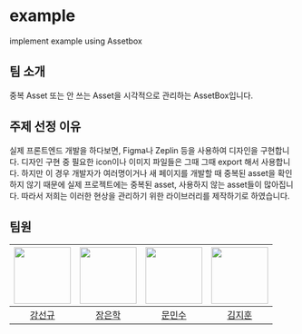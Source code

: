 # example
implement example using Assetbox

## 팀 소개
중복 Asset 또는 안 쓰는 Asset을 시각적으로 관리하는 AssetBox입니다.

## 주제 선정 이유
실제 프론트엔드 개발을 하다보면, Figma나 Zeplin 등을 사용하여 디자인을 구현합니다. 디자인 구현 중 필요한 icon이나 이미지 파일들은 그때 그때 export 해서 사용합니다. 하지만 이 경우 개발자가 여러명이거나 새 페이지를 개발할 때 중복된  asset을 확인하지 않기 때문에 실제 프로젝트에는 중복된 asset, 사용하지 않는 asset들이 많아집니다.  따라서 저희는 이러한 현상을 관리하기 위한 라이브러리를 제작하기로 하였습니다. 

## 팀원
| <img src="https://avatars.githubusercontent.com/u/41789633?v=4" width="100" /> | <img src="https://avatars.githubusercontent.com/u/83058072?v=4" width="100" /> | <img src="https://avatars.githubusercontent.com/u/82392767?v=4" width="100" /> | <img src="https://avatars.githubusercontent.com/u/77804950?v=4" width="100" /> |
|:------:|:------:|:------:|:------:|
| [강선규](https://github.com/gron1gh1) | [장은학](https://github.com/devnak) | [문민수](https://github.com/moonchop) | [김지훈](https://github.com/hoonveloper)
